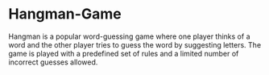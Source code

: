 # Hangman-Game
Hangman is a popular word-guessing game where one player thinks of a word and the other player tries to guess the word by suggesting letters. The game is played with a predefined set of rules and a limited number of incorrect guesses allowed.
